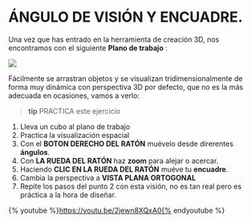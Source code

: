 # ÁNGULO DE VISIÓN Y ENCUADRE.

Una vez que has entrado en la herramienta de creación 3D, nos encontramos con el siguiente **Plano de trabajo** :

![](/assets/diseño3D.jpg)

Fácilmente se arrastran objetos y se visualizan tridimensionalmente de forma muy dinámica con perspectiva 3D por defecto, que no es la más adecuada en ocasiones, vamos a verlo:

>**tip**
>PRACTICA este ejercicio

1. Lleva un cubo al plano de trabajo
1. Practica la visualización espacial
  1. Con el **BOTON DERECHO DEL RATÓN** muévelo desde direrentes **ángulos**.
  1. Con **LA RUEDA DEL RATÓN** haz **zoom** para alejar o acercar.
  1. Haciendo **CLIC EN LA RUEDA DEL RATÓN** muéve tu **encuadre**.
1. Cambia la perspectiva a **VISTA PLANA ORTOGONAL**
  1. Repite los pasos del punto 2 con esta visión, no es tan real pero es práctica a la hora de diseñar.

{% youtube %}https://youtu.be/2jewn8XQxA0{% endyoutube %}
